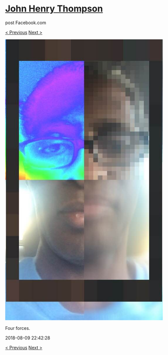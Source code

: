 # [John Henry Thompson](../README.md)
post Facebook.com

[< Previous](2018-08-10-1.md) [Next >](2018-08-07-1.md)

[![](../media/2018-08-09/Timeline-Photos-Four-forces.jpg)](../README.md)

Four forces.

2018-08-09 22:42:28

[< Previous](2018-08-10-1.md) [Next >](2018-08-07-1.md)